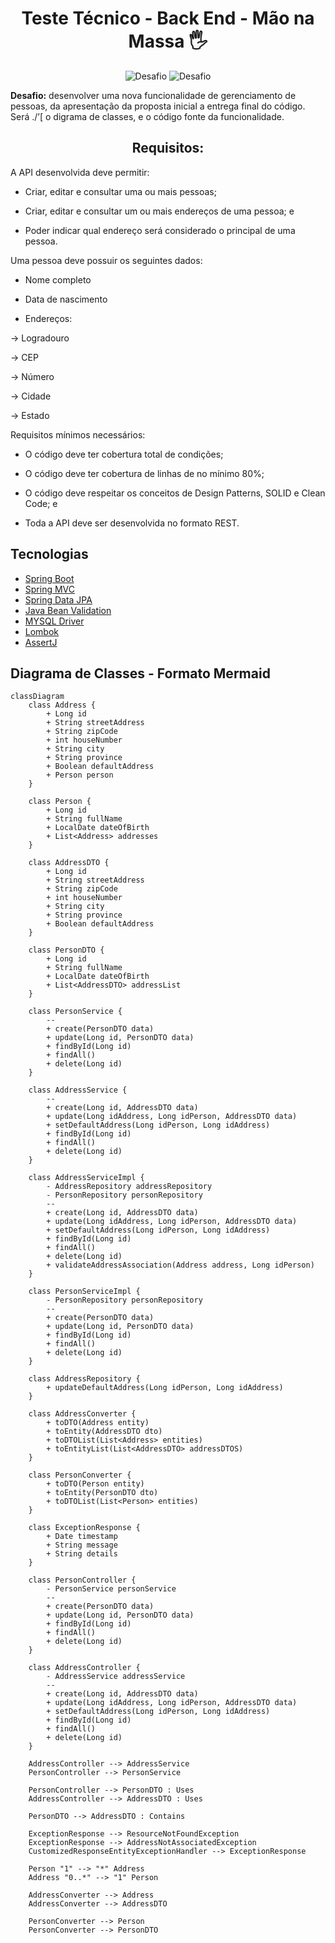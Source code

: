 <h1 align="center">
  Teste Técnico - Back End - Mão na Massa 🖐
</h1>

<p align="center">
  <img src="https://img.shields.io/static/v1?label=GitHub&message=DaviGuarda&color=F45000&labelColor=000000" alt="Desafio" />
 <img src="https://img.shields.io/static/v1?label=Tipo&message=Desafio&color=F45000&labelColor=000000" alt="Desafio" />
</p>

**Desafio:** desenvolver uma nova funcionalidade de gerenciamento de pessoas, da apresentação da proposta inicial a entrega final do código. Será ./’[ o digrama de classes, e o código fonte da funcionalidade.

<h2 align="center">
  Requisitos:
</h2>

A API desenvolvida deve permitir: 

- Criar, editar e consultar uma ou mais pessoas;

- Criar, editar e consultar um ou mais endereços de uma pessoa; e

- Poder indicar qual endereço será considerado o principal de uma pessoa.



Uma pessoa deve possuir os seguintes dados: 

- Nome completo

- Data de nascimento

- Endereços:

-> Logradouro

-> CEP

-> Número

-> Cidade

-> Estado



Requisitos mínimos necessários:

- O código deve ter cobertura total de condições;

- O código deve ter cobertura de linhas de no mínimo 80%;

- O código deve respeitar os conceitos de Design Patterns, SOLID e Clean Code; e

- Toda a API deve ser desenvolvida no formato REST.

## Tecnologias

- [Spring Boot](https://spring.io/projects/spring-boot)
- [Spring MVC](https://docs.spring.io/spring-framework/reference/web/webmvc.html)
- [Spring Data JPA](https://spring.io/projects/spring-data-jpa)
- [Java Bean Validation](https://docs.spring.io/spring-framework/reference/core/validation/beanvalidation.html)
- [MYSQL Driver](https://spring.io/guides/gs/accessing-data-mysql)
- [Lombok](https://projectlombok.org/features/)
- [AssertJ](https://assertj.github.io/doc/)

## Diagrama de Classes - Formato Mermaid

```mermaid
classDiagram
    class Address {
        + Long id
        + String streetAddress
        + String zipCode
        + int houseNumber
        + String city
        + String province
        + Boolean defaultAddress
        + Person person
    }

    class Person {
        + Long id
        + String fullName
        + LocalDate dateOfBirth
        + List<Address> addresses
    }

    class AddressDTO {
        + Long id
        + String streetAddress
        + String zipCode
        + int houseNumber
        + String city
        + String province
        + Boolean defaultAddress
    }

    class PersonDTO {
        + Long id
        + String fullName
        + LocalDate dateOfBirth
        + List<AddressDTO> addressList
    }

    class PersonService {
        --
        + create(PersonDTO data)
        + update(Long id, PersonDTO data)
        + findById(Long id)
        + findAll()
        + delete(Long id)
    }

    class AddressService {
        --
        + create(Long id, AddressDTO data)
        + update(Long idAddress, Long idPerson, AddressDTO data)
        + setDefaultAddress(Long idPerson, Long idAddress)
        + findById(Long id)
        + findAll()
        + delete(Long id)
    }

    class AddressServiceImpl {
        - AddressRepository addressRepository
        - PersonRepository personRepository
        --
        + create(Long id, AddressDTO data)
        + update(Long idAddress, Long idPerson, AddressDTO data)
        + setDefaultAddress(Long idPerson, Long idAddress)
        + findById(Long id)
        + findAll()
        + delete(Long id)
        + validateAddressAssociation(Address address, Long idPerson)
    }

    class PersonServiceImpl {
        - PersonRepository personRepository
        --
        + create(PersonDTO data)
        + update(Long id, PersonDTO data)
        + findById(Long id)
        + findAll()
        + delete(Long id)
    }

    class AddressRepository {
        + updateDefaultAddress(Long idPerson, Long idAddress)
    }

    class AddressConverter {
        + toDTO(Address entity)
        + toEntity(AddressDTO dto)
        + toDTOList(List<Address> entities)
        + toEntityList(List<AddressDTO> addressDTOS)
    }

    class PersonConverter {
        + toDTO(Person entity)
        + toEntity(PersonDTO dto)
        + toDTOList(List<Person> entities)
    }

    class ExceptionResponse {
        + Date timestamp
        + String message
        + String details
    }

    class PersonController {
        - PersonService personService
        --
        + create(PersonDTO data)
        + update(Long id, PersonDTO data)
        + findById(Long id)
        + findAll()
        + delete(Long id)
    }

    class AddressController {
        - AddressService addressService
        --
        + create(Long id, AddressDTO data)
        + update(Long idAddress, Long idPerson, AddressDTO data)
        + setDefaultAddress(Long idPerson, Long idAddress)
        + findById(Long id)
        + findAll()
        + delete(Long id)
    }

    AddressController --> AddressService
    PersonController --> PersonService

    PersonController --> PersonDTO : Uses
    AddressController --> AddressDTO : Uses

    PersonDTO --> AddressDTO : Contains

    ExceptionResponse --> ResourceNotFoundException
    ExceptionResponse --> AddressNotAssociatedException
    CustomizedResponseEntityExceptionHandler --> ExceptionResponse

    Person "1" --> "*" Address
    Address "0..*" --> "1" Person

    AddressConverter --> Address
    AddressConverter --> AddressDTO

    PersonConverter --> Person
    PersonConverter --> PersonDTO
```
